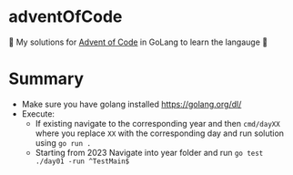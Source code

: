# adventOfCode

🎄 My solutions for [Advent of Code](https://adventofcode.com) in GoLang to learn the langauge 🎄

# Summary
* Make sure you have golang installed https://golang.org/dl/
* Execute:
    * If existing navigate to the corresponding year and then `cmd/dayXX` where you replace `XX` with the corresponding day and run solution using `go run .`
    * Starting from 2023 Navigate into year folder and run `go test ./day01 -run ^TestMain$`
